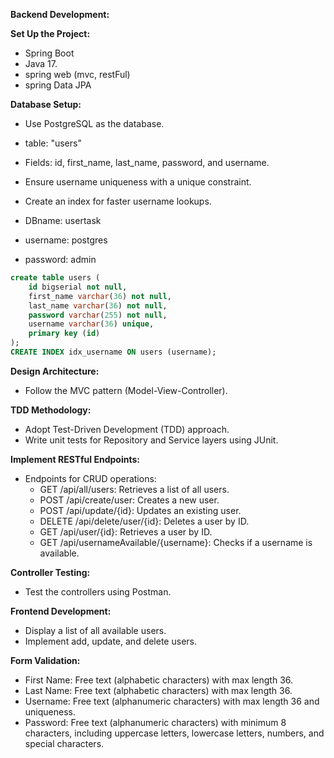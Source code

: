 **Backend Development:**

**Set Up the Project:**
- Spring Boot
- Java 17.
- spring web (mvc, restFul)
- spring Data JPA

**Database Setup:**
- Use PostgreSQL as the database.
- table: "users"
- Fields: id, first_name, last_name, password, and username.
- Ensure username uniqueness with a unique constraint.
- Create an index for faster username lookups.

- DBname: usertask
- username: postgres
- password: admin

```sql
create table users (
    id bigserial not null,
    first_name varchar(36) not null,
    last_name varchar(36) not null,
    password varchar(255) not null,
    username varchar(36) unique,
    primary key (id)
);
CREATE INDEX idx_username ON users (username);
```

**Design Architecture:**
- Follow the MVC pattern (Model-View-Controller).

**TDD Methodology:**
- Adopt Test-Driven Development (TDD) approach.
- Write unit tests for Repository and Service layers using JUnit.

**Implement RESTful Endpoints:**
- Endpoints for CRUD operations:
  - GET /api/all/users: Retrieves a list of all users.
  - POST /api/create/user: Creates a new user.
  - POST /api/update/{id}: Updates an existing user.
  - DELETE /api/delete/user/{id}: Deletes a user by ID.
  - GET /api/user/{id}: Retrieves a user by ID.
  - GET /api/usernameAvailable/{username}: Checks if a username is available.

**Controller Testing:**
- Test the controllers using Postman.

**Frontend Development:**

- Display a list of all available users.
- Implement add, update, and delete users.

**Form Validation:**
- First Name: Free text (alphabetic characters) with max length 36.
- Last Name: Free text (alphabetic characters) with max length 36.
- Username: Free text (alphanumeric characters) with max length 36 and uniqueness.
- Password: Free text (alphanumeric characters) with minimum 8 characters, including uppercase letters, lowercase letters, numbers, and special characters.
